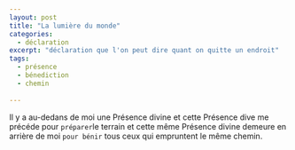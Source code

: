 ```yaml
---
layout: post
title: "La lumière du monde"
categories: 
  - déclaration
excerpt: "déclaration que l'on peut dire quant on quitte un endroit"
tags: 
  - présence
  - bénediction
  - chemin
  
---
```


Il y a au-dedans de moi une Présence divine et cette Présence dive me précéde pour `préparer`le terrain et cette même Présence divine demeure en arrière de moi `pour bénir` tous ceux qui empruntent le même chemin.


